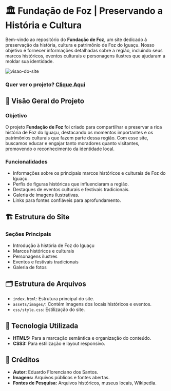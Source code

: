 # 🏛️ Fundação de Foz | Preservando a História e Cultura

Bem-vindo ao repositório do **Fundação de Foz**, um site dedicado à preservação da história, cultura e patrimônio de Foz do Iguaçu. Nosso objetivo é fornecer informações detalhadas sobre a região, incluindo seus marcos históricos, eventos culturais e personagens ilustres que ajudaram a moldar sua identidade.

![visao-do-site](https://github.com/eduardoflorenciano/Fundacao-de-Foz/assets/demo-image.png)

<h3>Quer ver o projeto? <a href="https://eduardoflorenciano.github.io/Fundacao-de-Foz/">Clique Aqui</a></h3>

## 👀 Visão Geral do Projeto

### Objetivo
O projeto **Fundação de Foz** foi criado para compartilhar e preservar a rica história de Foz do Iguaçu, destacando os momentos importantes e os patrimônios culturais que fazem parte dessa região. Com esse site, buscamos educar e engajar tanto moradores quanto visitantes, promovendo o reconhecimento da identidade local.

### Funcionalidades
- Informações sobre os principais marcos históricos e culturais de Foz do Iguaçu.
- Perfis de figuras históricas que influenciaram a região.
- Destaques de eventos culturais e festivais tradicionais.
- Galeria de imagens ilustrativas.
- Links para fontes confiáveis para aprofundamento.

## 🏗️ Estrutura do Site

### **Seções Principais**

- Introdução à história de Foz do Iguaçu
- Marcos históricos e culturais
- Personagens ilustres
- Eventos e festivais tradicionais
- Galeria de fotos

## 🗂️ Estrutura de Arquivos

- `index.html`: Estrutura principal do site.
- `assets/images/`: Contém imagens dos locais históricos e eventos.
- `css/style.css`: Estilização do site.

## 🤖 Tecnologia Utilizada

- **HTML5:** Para a marcação semântica e organização do conteúdo.
- **CSS3:** Para estilização e layout responsivo.

## 🔎 Créditos

- **Autor:** Eduardo Florenciano dos Santos.
- **Imagens:** Arquivos públicos e fontes abertas.
- **Fontes de Pesquisa:** Arquivos históricos, museus locais, Wikipedia.
